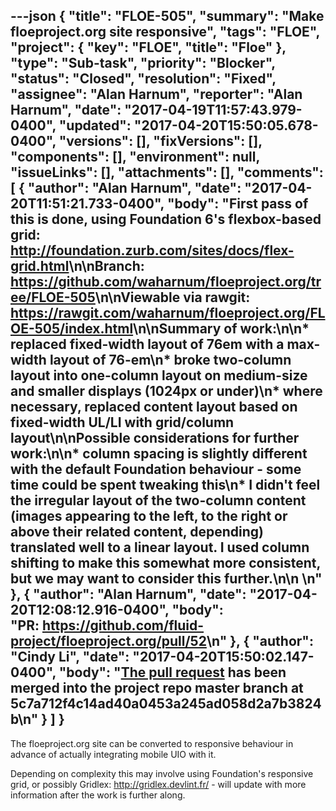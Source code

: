 ---json
{
  "title": "FLOE-505",
  "summary": "Make floeproject.org site responsive",
  "tags": "FLOE",
  "project": {
    "key": "FLOE",
    "title": "Floe"
  },
  "type": "Sub-task",
  "priority": "Blocker",
  "status": "Closed",
  "resolution": "Fixed",
  "assignee": "Alan Harnum",
  "reporter": "Alan Harnum",
  "date": "2017-04-19T11:57:43.979-0400",
  "updated": "2017-04-20T15:50:05.678-0400",
  "versions": [],
  "fixVersions": [],
  "components": [],
  "environment": null,
  "issueLinks": [],
  "attachments": [],
  "comments": [
    {
      "author": "Alan Harnum",
      "date": "2017-04-20T11:51:21.733-0400",
      "body": "First pass of this is done, using Foundation 6's flexbox-based grid: <http://foundation.zurb.com/sites/docs/flex-grid.html>\n\nBranch: <https://github.com/waharnum/floeproject.org/tree/FLOE-505>\n\nViewable via rawgit: <https://rawgit.com/waharnum/floeproject.org/FLOE-505/index.html>\n\nSummary of work:\n\n* replaced fixed-width layout of 76em with a max-width layout of 76-em\n* broke two-column layout into one-column layout on medium-size and smaller displays (1024px or under)\n* where necessary, replaced content layout based on fixed-width UL/LI with grid/column layout\n\nPossible considerations for further work:\n\n* column spacing is slightly different with the default Foundation behaviour - some time could be spent tweaking this\n* I didn't feel the irregular layout of the two-column content (images appearing to the left, to the right or above their related content, depending) translated well to a linear layout. I used column shifting to make this somewhat more consistent, but we may want to consider this further.\n\n \n"
    },
    {
      "author": "Alan Harnum",
      "date": "2017-04-20T12:08:12.916-0400",
      "body": "PR: <https://github.com/fluid-project/floeproject.org/pull/52>\n"
    },
    {
      "author": "Cindy Li",
      "date": "2017-04-20T15:50:02.147-0400",
      "body": "[The pull request](https://github.com/fluid-project/floeproject.org/pull/52) has been merged into the project repo master branch at 5c7a712f4c14ad40a0453a245ad058d2a7b3824b\n"
    }
  ]
}
---
The floeproject.org site can be converted to responsive behaviour in advance of actually integrating mobile UIO with it.

Depending on complexity this may involve using Foundation's responsive grid, or possibly Gridlex: <http://gridlex.devlint.fr/> - will update with more information after the work is further along.

        